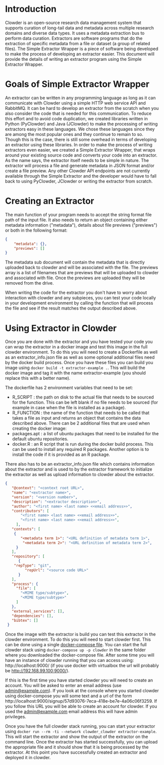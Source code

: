 # Introduction

Clowder is an open-source research data management system that supports curation of long-tail data and metadata across
multiple research domains and diverse data types. It uses a metadata extraction bus to perform data curation. Extractors
are software programs that do the extraction of specific metadata from a file or dataset (a group of related files).
The Simple Extractor Wrapper is a piece of software being developed to make the process of developing an extractor
easier. This document will provide the details of writing an extractor program using the Simple Extractor Wrapper.

# Goals of Simple Extractor Wrapper

An extractor can be written in any programming language as long as it can communicate with Clowder using a simple HTTP
web service API and RabbitMQ. It can be hard to develop an extractor from the scratch when you also consider the code
that is needed for this communication. To reduce this effort and to avoid code duplication, we created libraries written
in Python (PyClowder) and Java (JClowder) to make the processing of writing extractors easy in these languages. We chose
these languages since they are among the most popular ones and they continue to remain to so. Though this is the case,
there is still some overhead in terms of developing an extractor using these libraries. In order to make the process of
writing extractors even easier, we created a Simple Extractor Wrapper, that wraps around your existing source code and
converts your code into an extractor. As the name says, the extractor itself needs to be simple in nature. The extractor
will process a file and generate metadata in JSON format and/or create a file preview. Any other Clowder API endpoints
are not currently available through the Simple Extractor and the developer would have to fall back to using PyClowder,
JClowder or writing the extractor from scratch.

# Creating an Extractor

The main function of your program needs to accept the string format file path of the input file. It also needs to
return an object containing either metadata information ("metadata"), details about file previews ("previews") or both
in the following format:

```json
{
    "metadata": {},
    "previews": []
}
```

The metadata sub document will contain the metadata that is directly uploaded back to clowder and will be associated
with the file. The previews array is a list of filenames that are previews that will be uploaded to clowder and
associated with file. Once the previews are uploaded they will be removed from the drive.

When writing the code for the extractor you don't have to worry about interaction with clowder and any subpieces, you
can test your code locally in your development environment by calling the function that will process the file and see
if the result matches the output described above.

# Using Extractor in Clowder

Once you are done with the extractor and you have tested your code you can wrap the extractor in a docker image and test
this image in the full clowder environment. To do this you will need to create a Dockerfile as well as an
extractor_info.json file as well as some optional additional files need by the docker build process. Once you have these
files you can build you image using `docker build -t extractor-example .`. This will build the docker image and tag it
with the name extractor-example (you should replace this with a better name).

The dockerfile has 2 environment variables that need to be set:
- R_SCRIPT : the path on disk to the actual file that needs to be sourced for the function. This can be left blank if
  no file needs to be sourced (for example in case when the file is installed as a package).
- R_FUNCTION : the name of the function that needs to be called that takes a file as input and returns an object that
  contains the data described above.
There can be 2 additional files that are used when creating the docker image:
- packages.apt : a list of ubuntu packages that need to be installed for the default ubuntu repositories.
- docker.R : an R script that is run during the docker build process. This can be used to install any required R
  packages. Another option is to install the code if it is provided as an R package.

There also has to be an extractor_info.json file which contains information about the extractor and is used to by the
extractor framework to initialize the extractor as well as upload information to clowder about the extractor.

```json
{
   "@context": "<context root URL>",
   "name": "<extractor name>",
   "version": "<version number>",
   "description": "<extractor description>",
   "author": "<first name> <last name> <<email address>>",
   "contributors": [
       "<first name> <last name> <<email address>>",
       "<first name> <last name> <<email address>>",
     ],
   "contexts": [
    {
       "<metadata term 1>": "<URL definition of metadata term 1>",
        "<metadata term 2>": "<URL definition of metadata term 2>",
     }
   ],
   "repository": [
      {
    "repType": "git",
         "repUrl": "<source code URL>"
      }
   ],
   "process": {
     "file": [
       "<MIME type/subtype>",
       "<MIME type/subtype>"
     ]
   },
   "external_services": [],
   "dependencies": [],
   "bibtex": []
 }
```

Once the image with the extractor is build you can test this extractor in the clowder environment. To do this you will
need to start clowder first. This can be done using a single [docker-compose file](https://opensource.ncsa.illinois.edu/bitbucket/projects/CATS/repos/pyclowder2/raw/docker-compose.yml).
You can start the full clowder stack using `docker-compose up -p clowder` in the same folder where you downloaded the 
docker-compose file. After some time you will have an instance of clowder running that you can access using:
http://localhost:9000/ (if you use docker with virtualbox the url will probably be http://192.168.99.100:9000/).

If this is the first time you have started clowder you will need to create an account. You will be asked to enter an
email address (use admin@example.com). If you look at the console where you started clowder using docker-compose you
will some text and a url of the form  http://localhost:9000/signup/57d93076-7eca-418e-be7e-4a06c06f3259. If you follow
this URL you will be able to create an account for clowder. If you used the admin@example.com email address this will
have admin privileges.

Once you have the full clowder stack running, you can start your extractor using 
`docker run --rm -ti --network clowder_clowder extractor-example`. This will start the extractor and show the output
of the extractor on the command line. Once the extractor has started successfully, you can upload the appropriate file
and it should show that it is being processed by the extractor. At this point you have successfully created an
extractor and deployed it in clowder.


